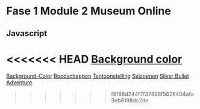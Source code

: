 # Fase 1 Module 2 Museum Online

## Javascript

<<<<<<< HEAD
[Background color](http://33059.hosts1.ma-cloud.nl/f1m2js/)
=======
[Background-Color](http://33059.hosts1.ma-cloud.nl/f1m2js/)
[Boodschappen](http://33059.hosts1.ma-cloud.nl/f1m2js/Boodschappen/index.html)
[Tentoonstelling](http://33059.hosts1.ma-cloud.nl/f1m2js/Tentoonstelling/index.html)
[Seizoenen](http://33059.hosts1.ma-cloud.nl/f1m2js/Seizoenen/index.html)
[Silver Bullet Adventure](http://33059.hosts1.ma-cloud.nl/f1m2js/Silver%20Bullet%20Adventure/index.html)
>>>>>>> f9f88d244f7f37898f5828404afa3eb6198dc2de
